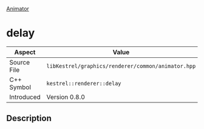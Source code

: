 [Animator](index.md)
# delay
| Aspect | Value |
| --- | --- |
| Source File | `libKestrel/graphics/renderer/common/animator.hpp` |
| C++ Symbol | `kestrel::renderer::delay` |
| Introduced | Version 0.8.0 |
## Description
